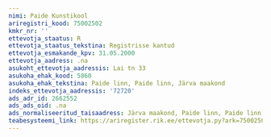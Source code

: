 ```yaml
---
nimi: Paide Kunstikool
ariregistri_kood: 75002502
kmkr_nr: ''
ettevotja_staatus: R
ettevotja_staatus_tekstina: Registrisse kantud
ettevotja_esmakande_kpv: 31.05.2000
ettevotja_aadress: .na
asukoht_ettevotja_aadressis: Lai tn 33
asukoha_ehak_kood: 5860
asukoha_ehak_tekstina: Paide linn, Paide linn, Järva maakond
indeks_ettevotja_aadressis: '72720'
ads_adr_id: 2662552
ads_ads_oid: .na
ads_normaliseeritud_taisaadress: Järva maakond, Paide linn, Paide linn, Lai tn 33
teabesysteemi_link: https://ariregister.rik.ee/ettevotja.py?ark=75002502&ref=rekvisiidid
---
```

